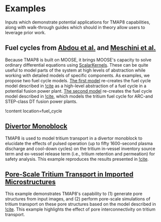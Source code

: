 # Examples

Inputs which demonstrate potential applications for TMAP8 capabilities,
along with walk-through guides which should in theory allow users to
leverage prior work.

## Fuel cycles from [Abdou et al.](examples/fuel_cycle_Abdou/index.md) and [Meschini et al.](examples/fuel_cycle_Meschini/index.md)

Because TMAP8 is built on MOOSE, it brings MOOSE's capacity to solve ordinary differential
equations using [ScalarKernels](syntax/ScalarKernels/index.md). These can be quite useful to
model parts of the system at high levels of abstraction while working with detailed
models of specific components.
As examples, we propose two fuel cycle models.
[The first model](examples/fuel_cycle_Abdou/index.md) re-creates the fuel cycle model described in [!cite](Abdou2021) as a high-level abstraction of a fuel cycle in a potential fusion power plant.
[The second model](examples/fuel_cycle_Meschini/index.md) re-creates the fuel cycle model described in [!cite](meschini2023modeling), which models the tritium fuel cycle for ARC-and STEP-class DT fusion power plants.

!content location=fuel_cycle


## [Divertor Monoblock](examples/divertor_monoblock/index.md)

TMAP8 is used to model tritium transport in a divertor monoblock to elucidate the effects of pulsed operation (up to fifty 1600-second plasma discharge and cool-down cycles) on the tritium in-vessel inventory source term and ex-vessel release term (i.e., tritium retention and permeation) for safety analysis. This example reproduces the results presented in [!cite](Shimada2024114438).


## [Pore-Scale Tritium Transport in Imported Microstructures](examples/pore_scale_transport/index.md)

This example demonstrates TMAP8's capability to (1) generate pore structures from input images,
and (2) perform pore-scale simulations of tritium transport on these pore structures based on the model described in [!cite](Simon2022).
This example highlights the effect of pore interconnectivity on tritium transport.
